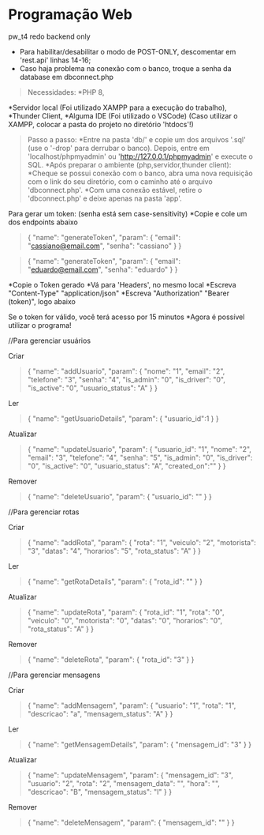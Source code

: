 # Programação Web
pw_t4 redo backend only


* Para habilitar/desabilitar o modo de POST-ONLY, descomentar em 'rest.api' linhas 14-16;
* Caso haja problema na conexão com o banco, troque a senha da database em dbconnect.php


>Necessidades:
*PHP 8,

*Servidor local (Foi utilizado XAMPP para a execução do trabalho),
*Thunder Client,
*Alguma IDE (Foi utilizado o VSCode)
(Caso utilizar o XAMPP, colocar a pasta do projeto no diretório 'htdocs'!)

>Passo a passo:
*Entre na pasta 'db/' e copie um dos arquivos '.sql' (use o '-drop' para derrubar o banco). Depois, entre em 'localhost/phpmyadmin' ou 'http://127.0.0.1/phpmyadmin' e execute o SQL.
*Após preparar o ambiente (php,servidor,thunder client):
*Cheque se possui conexão com o banco, abra uma nova requisição com o link do seu diretório, com o caminho até o arquivo 'dbconnect.php'.
*Com uma conexão estável, retire o 'dbconnect.php' e deixe apenas na pasta 'app'.

Para gerar um token: 
(senha está sem case-sensitivity)
*Copie e cole um dos endpoints abaixo

>{
  "name": "generateToken",
  "param": {
    "email": "cassiano@email.com",
    "senha": "cassiano"
  }
}


>{
  "name": "generateToken",
  "param": {
    "email": "eduardo@email.com",
    "senha": "eduardo"
  }
}



*Copie o Token gerado 
*Vá para 'Headers', no mesmo local
*Escreva "Content-Type" "application/json"
*Escreva "Authorization" "Bearer (token)", logo abaixo

Se o token for válido, você terá acesso por 15 minutos
*Agora é possível utilizar o programa!




//Para gerenciar usuários

Criar
>{
  "name": "addUsuario",
  "param": {
    "nome": "1",
    "email": "2",
    "telefone": "3",
    "senha": "4",
    "is_admin": "0",
    "is_driver": "0",
    "is_active": "0",
    "usuario_status": "A"
  }
}

Ler
>{
  "name": "getUsuarioDetails",
  "param": {
    "usuario_id":1
  }
}

Atualizar
>{
  "name": "updateUsuario",
  "param": {
    "usuario_id": "1",
    "nome": "2",
    "email": "3",
    "telefone": "4",
    "senha": "5",
    "is_admin": "0",
    "is_driver": "0",
    "is_active": "0",
    "usuario_status": "A",
    "created_on":""
  }
}

Remover
>{
  "name": "deleteUsuario",
  "param": {
    "usuario_id": ""
  }
}





//Para gerenciar rotas

Criar
>{
  "name": "addRota",
  "param": {
    "rota": "1",
    "veiculo": "2",
    "motorista": "3",
    "datas": "4",
    "horarios": "5",
    "rota_status": "A"
  }
}

Ler
>{
  "name": "getRotaDetails",
  "param": {
    "rota_id": ""
  }
}

Atualizar
>{
  "name": "updateRota",
  "param": {
    "rota_id": "1",
    "rota": "0",
    "veiculo": "0",
    "motorista": "0",
    "datas": "0",
    "horarios": "0",
    "rota_status": "A"
  }
}

Remover
>{
  "name": "deleteRota",
  "param": {
    "rota_id": "3"
  }
}



//Para gerenciar mensagens

Criar
>{
  "name": "addMensagem",
  "param": {
    "usuario": "1",
    "rota": "1",
    "descricao": "a",
    "mensagem_status": "A"
  }
}

Ler
>{
  "name": "getMensagemDetails",
  "param": {
    "mensagem_id": "3"
  }
}

Atualizar
>{
  "name": "updateMensagem",
  "param": {
    "mensagem_id": "3",
    "usuario": "2",
    "rota": "2",
    "mensagem_data": "",
    "hora": "",
    "descricao": "B",
    "mensagem_status": "I"
  }
}

Remover
>{
  "name": "deleteMensagem",
  "param": {
    "mensagem_id": ""
  }
}
